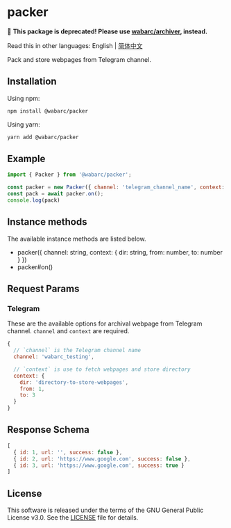 # packer

🚨 **This package is deprecated! Please use [wabarc/archiver](https://github.com/wabarc/archiver), instead.**

Read this in other languages: English | [简体中文](./README_zh-CN.md)

Pack and store webpages from Telegram channel.

## Installation

Using npm:

```bash
npm install @wabarc/packer
```

Using yarn:

```bash
yarn add @wabarc/packer
```

## Example

```javascript
import { Packer } from '@wabarc/packer';

const packer = new Packer({ channel: 'telegram_channel_name', context: { dir: process.cwd(), from: 1, to: 3 } });
const pack = await packer.on();
console.log(pack)
```

## Instance methods

The available instance methods are listed below.

- packer({ channel: string, context: { dir: string, from: number, to: number } })
- packer#on()

## Request Params

### Telegram

These are the available options for archival webpage from Telegram channel. `channel` and `context` are required.

```javascript
{
  // `channel` is the Telegram channel name
  channel: 'wabarc_testing',

  // `context` is use to fetch webpages and store directory
  context: {
    dir: 'directory-to-store-webpages',
    from: 1,
    to: 3
  }
}
```

## Response Schema

```javascript
[
  { id: 1, url: '', success: false },
  { id: 2, url: 'https://www.google.com', success: false },
  { id: 3, url: 'https://www.google.com', success: true }
]
```

## License

This software is released under the terms of the GNU General Public License v3.0. See the [LICENSE](https://github.com/wabarc/packer/blob/main/LICENSE) file for details.

